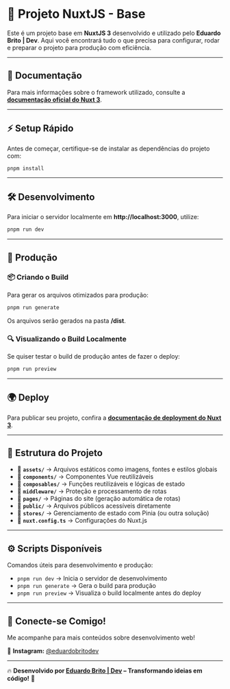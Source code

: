 # 🚀 Projeto NuxtJS - Base

Este é um projeto base em **NuxtJS 3** desenvolvido e utilizado pelo **Eduardo Brito | Dev**. Aqui você encontrará tudo o que precisa para configurar, rodar e preparar o projeto para produção com eficiência.

---

## 📖 Documentação

Para mais informações sobre o framework utilizado, consulte a **[documentação oficial do Nuxt 3](https://nuxt.com/docs/getting-started/introduction)**.

---

## ⚡ Setup Rápido

Antes de começar, certifique-se de instalar as dependências do projeto com:

```sh
pnpm install
```

---

## 🛠️ Desenvolvimento

Para iniciar o servidor localmente em **http://localhost:3000**, utilize:

```sh
pnpm run dev
```

---

## 🚀 Produção

### 📦 Criando o Build

Para gerar os arquivos otimizados para produção:

```sh
pnpm run generate
```

Os arquivos serão gerados na pasta **/dist**.

### 🔍 Visualizando o Build Localmente

Se quiser testar o build de produção antes de fazer o deploy:

```sh
pnpm run preview
```

---

## 🌍 Deploy

Para publicar seu projeto, confira a **[documentação de deployment do Nuxt 3](https://nuxt.com/docs/getting-started/deployment)**.

---

## 📂 Estrutura do Projeto

- 📁 **`assets/`** → Arquivos estáticos como imagens, fontes e estilos globais
- 📁 **`components/`** → Componentes Vue reutilizáveis
- 📁 **`composables/`** → Funções reutilizáveis e lógicas de estado
- 📁 **`middleware/`** → Proteção e processamento de rotas
- 📁 **`pages/`** → Páginas do site (geração automática de rotas)
- 📁 **`public/`** → Arquivos públicos acessíveis diretamente
- 📁 **`stores/`** → Gerenciamento de estado com Pinia (ou outra solução)
- 📝 **`nuxt.config.ts`** → Configurações do Nuxt.js

---

## ⚙️ Scripts Disponíveis

Comandos úteis para desenvolvimento e produção:

- `pnpm run dev` → Inicia o servidor de desenvolvimento
- `pnpm run generate` → Gera o build para produção
- `pnpm run preview` → Visualiza o build localmente antes do deploy

---

## 🔗 Conecte-se Comigo!

Me acompanhe para mais conteúdos sobre desenvolvimento web!

📸 **Instagram:** [@eduardobritodev](https://www.instagram.com/eduardobritodev)

---

🔥 **Desenvolvido por [Eduardo Brito | Dev](https://www.instagram.com/eduardobritodev) – Transformando ideias em código!** 🚀
